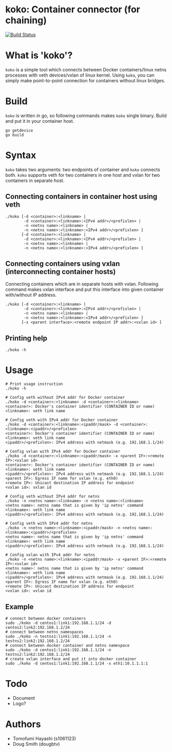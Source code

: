 # koko: Container connector (for chaining)

[![Build Status](https://travis-ci.org/s1061123/vethcon.svg?branch=master)](https://travis-ci.org/s1061123/vethcon)

# What is 'koko'?

`koko` is a simple tool which connects between Docker containers/linux netns processes with veth devices/vxlan
of linux kernel. Using `koko`, you can simply make point-to-point connection for containers without linux bridges.

# Build

`koko` is written in go, so following commands makes `koko` single binary. Build and put it in your container host.

    go getdevice
    go build

# Syntax

`koko` takes two arguments: two endpoints of container and `koko` connects both.
`koko` supports veth for two containers in one host and vxlan for two containers in separate host.

## Connecting containers in container host using veth

    ./koko [-d <container>:<linkname> |
            -d <container>:<linkname>:<IPv4 addr>/<prefixlen> |
            -n <netns name>:<linkname> |
            -n <netns name>:<linkname>:<IPv4 addr>/<prefixlen> ]
           [-d <container>:<linkname> |
            -d <container>:<linkname>:<IPv4 addr>/<prefixlen> |
            -n <netns name>:<linkname> |
            -n <netns name>:<linkname>:<IPv4 addr>/<prefixlen> ]

## Connecting containers using vxlan (interconnecting container hosts)

Connecting containers which are in separate hosts with vxlan. Following command makes vxlan interface 
and put this interface into given container with/without IP address.

    ./koko [-d <container>:<linkname> |
            -d <container>:<linkname>:<IPv4 addr>/<prefixlen> |
            -n <netns name>:<linkname> |
            -n <netns name>:<linkname>:<IPv4 addr>/<prefixlen> ]
           [-x <parent interface>:<remote endpoint IP addr>:<vxlan id> ]

## Printing help

    ./koko -h

# Usage

    # Print usage instruction
    ./koko -h

    # Config veth without IPv4 addr for Docker container
    ./koko -d <container>:<linkname> -d <container>:<linkname>
    <container>: Docker's container identifier (CONTAINER ID or name)
    <linkname>: veth link name

    # Config veth with IPv4 addr for Docker container
    ./koko -d <container>:<linkname>:<ipaddr/mask> -d <container>:<linkname>:<ipaddr>/<prefixlen>
    <container>: Docker's container identifier (CONTAINER ID or name)
    <linkname>: veth link name
    <ipaddr>/<prefixlen>: IPv4 address with netmask (e.g. 192.168.1.1/24)

    # Config vxlan with IPv4 addr for Docker container
    ./koko -d <container>:<linkname>:<ipaddr/mask> -x <parent IF>:<remote IP>:<vxlan id>
    <container>: Docker's container identifier (CONTAINER ID or name)
    <linkname>: veth link name
    <ipaddr>/<prefixlen>: IPv4 address with netmask (e.g. 192.168.1.1/24)
    <parent IF>: Egress IF name for vxlan (e.g. eth0)
    <remote IP>: Unicast destination IP address for endpoint
    <vxlan id>: vxlan id

    # Config veth without IPv4 addr for netns
    ./koko -n <netns name>:<linkname> -n <netns name>:<linkname>
    <netns name>: netns name that is given by 'ip netns' command
    <linkname>: veth link name
    <ipaddr>/<prefixlen>: IPv4 address with netmask (e.g. 192.168.1.1/24)

    # Config veth with IPv4 addr for netns
    ./koko -n <netns name>:<linkname>:<ipaddr/mask> -n <netns name>:<linkname>:<ipaddr>/<prefixlen>
    <netns name>: netns name that is given by 'ip netns' command
    <linkname>: veth link name
    <ipaddr>/<prefixlen>: IPv4 address with netmask (e.g. 192.168.1.1/24)

    # Config vxlan with IPv4 addr for netns
    ./koko -n <netns name>:<linkname>:<ipaddr/mask> -x <parent IF>:<remote IP>:<vxlan id>
    <netns name>: netns name that is given by 'ip netns' command
    <linkname>: veth link name
    <ipaddr>/<prefixlen>: IPv4 address with netmask (e.g. 192.168.1.1/24)
    <parent IF>: Egress IF name for vxlan (e.g. eth0)
    <remote IP>: Unicast destination IP address for endpoint
    <vxlan id>: vxlan id

## Example

    # connect between docker containers
    sudo ./koko -d centos1:link1:192.168.1.1/24 -d centos2:link2:192.168.1.2/24
    # connect between netns namespaces
    sudo ./koko -n testns1:link1:192.168.1.1/24 -n testns2:link2:192.168.1.2/24
    # connect between docker container and netns namespace
    sudo ./koko -d centos1:link1:192.168.1.1/24 -n testns2:link2:192.168.1.2/24
    # create vxlan interface and put it into docker container
    sudo ./koko -d centos1:link1:192.168.1.1/24 -x eth1:10.1.1.1:1

# Todo
- Document
- Logo?

# Authors
- Tomofumi Hayashi (s1061123)
- Doug Smith (dougbtv)
